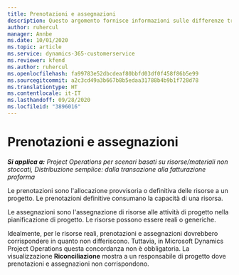 ```yaml
---
title: Prenotazioni e assegnazioni
description: Questo argomento fornisce informazioni sulle differenze tra le prenotazioni delle risorse e le assegnazioni delle risorse.
author: ruhercul
manager: Annbe
ms.date: 10/01/2020
ms.topic: article
ms.service: dynamics-365-customerservice
ms.reviewer: kfend
ms.author: ruhercul
ms.openlocfilehash: fa99783e52dbcdeaf80bbfd03df0f458f86b5e99
ms.sourcegitcommit: a2c3cd49a3b667b8b5edaa31788b4b9b1f728d78
ms.translationtype: HT
ms.contentlocale: it-IT
ms.lasthandoff: 09/28/2020
ms.locfileid: "3896016"
---
```

# <a name="bookings-vs-assignments"></a>Prenotazioni e assegnazioni

_**Si applica a:** Project Operations per scenari basati su risorse/materiali non stoccati, Distribuzione semplice: dalla transazione alla fatturazione proforma_

Le prenotazioni sono l'allocazione provvisoria o definitiva delle risorse a un progetto. Le prenotazioni definitive consumano la capacità di una risorsa. 

Le assegnazioni sono l'assegnazione di risorse alle attività di progetto nella pianificazione di progetto. Le risorse possono essere reali o generiche. 

Idealmente, per le risorse reali, prenotazioni e assegnazioni dovrebbero corrispondere in quanto non differiscono. Tuttavia, in Microsoft Dynamics Project Operations questa concordanza non è obbligatoria. La visualizzazione **Riconciliazione** mostra a un responsabile di progetto dove prenotazioni e assegnazioni non corrispondono.
